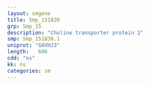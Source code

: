 ```yaml
---
layout: smgene
title: Smp_151830
grp: Smp_15
description: "Choline transporter protein 1"
smp: Smp_151830.1
uniprot: "G4VHJ3"
length:   606
cdd: "ns"
kk: ns
categories: sm
---
```


